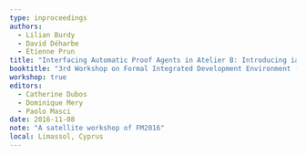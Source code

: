 ```yaml
---
type: inproceedings
authors:
  - Lilian Burdy
  - David Déharbe
  - Étienne Prun
title: "Interfacing Automatic Proof Agents in Atelier B: Introducing iapa"
booktitle: "3rd Workshop on Formal Integrated Development Environment - Formal-IDE 2016"
workshop: true
editors:
  - Catherine Dubos
  - Dominique Mery
  - Paolo Masci
date: 2016-11-08
note: "A satellite workshop of FM2016"
local: Limassol, Cyprus
---
```

